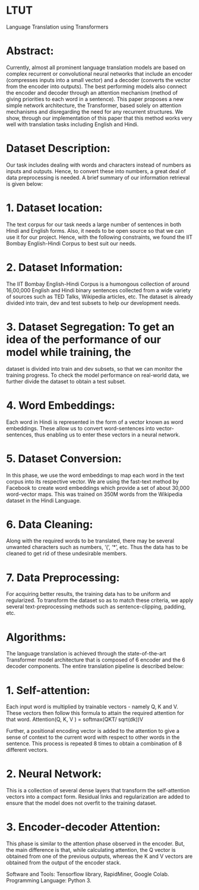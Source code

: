 # LTUT
Language Translation using Transformers

# Abstract:
Currently, almost all prominent language translation models are based on complex recurrent or
convolutional neural networks that include an encoder (compresses inputs into a small vector)
and a decoder (converts the vector from the encoder into outputs). The best performing models
also connect the encoder and decoder through an attention mechanism (method of giving
priorities to each word in a sentence). This paper proposes a new simple network architecture,
the Transformer, based solely on attention mechanisms and disregarding the need for any
recurrent structures. We show, through our implementation of this paper that this method works
very well with translation tasks including English and Hindi.


# Dataset Description:
Our task includes dealing with words and characters instead of numbers as inputs and outputs.
Hence, to convert these into numbers, a great deal of data preprocessing is needed. A brief
summary of our information retrieval  is given below:

# 1. Dataset location: 
The text corpus for our task needs a large number of sentences in both
Hindi and English forms. Also, it needs to be open source so that we can use it for our
project. Hence, with the following constraints, we found the IIT Bombay English-Hindi
Corpus to best suit our needs.

# 2. Dataset Information:
The IIT Bombay English-Hindi Corpus is a humongous collection
of around 16,00,000 English and Hindi binary sentences collected from a wide variety of
sources such as TED Talks, Wikipedia articles, etc. The dataset is already divided into
train, dev and test subsets to help our development needs.

# 3. Dataset Segregation: To get an idea of the performance of our model while training, the
dataset is divided into train and dev subsets, so that we can monitor the training progress.
To check the model performance on real-world data, we further divide the dataset to
obtain a test subset.

# 4. Word Embeddings:
Each word in Hindi is represented in the form of a vector known as
word embeddings. These allow us to convert word-sentences into vector-sentences, thus
enabling us to enter these vectors in a neural network.

# 5. Dataset Conversion: 
In this phase, we use the word embeddings to map each word in the
text corpus into its respective vector. We are using the fast-text method by Facebook to
create word embeddings which provide a set of about 30,000 word-vector maps. This was
trained on 350M words from the Wikipedia dataset in the Hindi Language.

# 6. Data Cleaning: 
Along with the required words to be translated, there may be several
unwanted characters such as numbers, ‘(‘, ‘*’, etc. Thus the data has to be cleaned to get
rid of these undesirable members.

# 7. Data Preprocessing:
For acquiring better results, the training data has to be uniform and
regularized. To transform the dataset so as to match these criteria, we apply several
text-preprocessing methods such as sentence-clipping, padding, etc.


# Algorithms:
The language translation is achieved through the state-of-the-art Transformer model architecture
that is composed of 6 encoder and the 6 decoder components. The entire translation pipeline is
described below:
# 1. Self-attention: 
Each input word is multiplied by trainable vectors - namely Q, K and V.
These vectors then follow this formula to attain the required attention for that word.
Attention(Q, K, V ) = softmax(QKT/ sqrt(dk))V

Further, a positional encoding vector is added to the attention to give a sense of context to
the current word with respect to other words in the sentence. This process is repeated 8
times to obtain a combination of 8 different vectors.

# 2. Neural Network: 
This is a collection of several dense layers that transform the
self-attention vectors into a compact form. Residual links and regularization are added to
ensure that the model does not overfit to the training dataset.

# 3. Encoder-decoder Attention: 
This phase is similar to the attention phase observed in the
encoder. But, the main difference is that, while calculating attention, the Q vector is
obtained from one of the previous outputs, whereas the K and V vectors are obtained
from the output of the encoder stack.


Software and Tools: Tensorflow library, RapidMiner, Google Colab.
Programming Language: Python 3.
